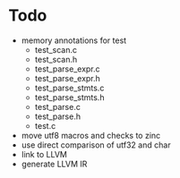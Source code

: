 # Todo
* memory annotations for test
  * test_scan.c
  * test_scan.h
  * test_parse_expr.c
  * test_parse_expr.h
  * test_parse_stmts.c
  * test_parse_stmts.h
  * test_parse.c
  * test_parse.h
  * test.c
* move utf8 macros and checks to zinc
* use direct comparison of utf32 and char
* link to LLVM
* generate LLVM IR